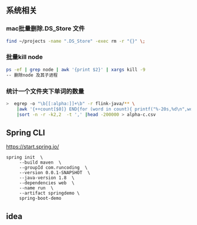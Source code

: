 ## 系统相关
### mac批量删除.DS_Store 文件
```sh
find ~/projects -name ".DS_Store" -exec rm -r "{}" \;
```

### 批量kill node
```sh 
ps -ef | grep node | awk '{print $2}' | xargs kill -9
-- 删除node 及其子进程
```

### 统计一个文件夹下单词的数量
```sh
>  egrep -o "\b[[:alpha:]]+\b" -r flink-java/** \
    |awk '{++count[$0]} END{for (word in count){ printf("%-20s,%d\n",word,count[word]);}}' \
    |sort -n -r -k2,2  -t ',' |head -200000 > alpha-c.csv
```

## Spring CLI
https://start.spring.io/

```
spring init  \
     --build maven  \
     --groupId com.runcoding  \
     --version 0.0.1-SNAPSHOT  \
     --java-version 1.8  \
     --dependencies web  \
     --name run  \
     --artifact springdemo \
     spring-boot-demo
```

## idea

